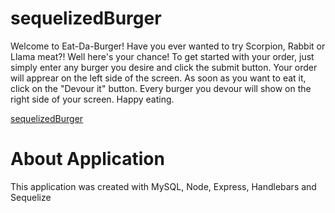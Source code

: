 # sequelizedBurger

Welcome to Eat-Da-Burger! Have you ever wanted to try Scorpion, Rabbit or Llama meat?! Well here's your chance! To get started with  your order, just simply enter any burger you desire and click the submit button. Your order will apprear on the left side of the screen. As soon as you want to eat it, click on the "Devour it" button. Every burger you devour will show on the right side of your screen. Happy eating. 


[sequelizedBurger](https://git.heroku.com/arcane-spire-44716.git)


# About Application
This application was created with MySQL, Node, Express, Handlebars and Sequelize
